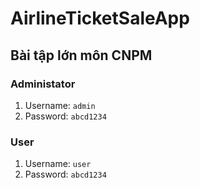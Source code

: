 # AirlineTicketSaleApp
## Bài tập lớn môn CNPM
### Administator
1. Username: `admin`
2. Password: `abcd1234`

### User
1. Username: `user`
2. Password: `abcd1234`